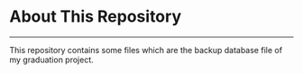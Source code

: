 # About This Repository #
----------
This repository contains some files which are the backup database file of my graduation project.